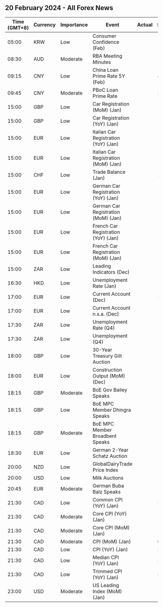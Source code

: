 ## 20 February 2024 - All Forex News

| Time (GMT+8) | Currency | Importance | Event | Actual | Forecast | Previous |
|------|----------|------------|-------|--------|----------|----------|
| 05:00 | KRW | Low | Consumer Confidence (Feb) |  |  | 101.6 |
| 08:30 | AUD | Moderate | RBA Meeting Minutes |  |  |  |
| 09:15 | CNY | Low | China Loan Prime Rate 5Y (Feb) |  | 4.10% | 4.20% |
| 09:45 | CNY | Moderate | PBoC Loan Prime Rate |  | 3.45% | 3.45% |
| 15:00 | GBP | Low | Car Registration (MoM) (Jan) |  |  | -9.9% |
| 15:00 | GBP | Low | Car Registration (YoY) (Jan) |  |  | 9.8% |
| 15:00 | EUR | Low | Italian Car Registration (YoY) (Jan) |  |  | 5.9% |
| 15:00 | EUR | Low | Italian Car Registration (MoM) (Jan) |  |  | -20.2% |
| 15:00 | CHF | Low | Trade Balance (Jan) |  | 2.350B | 1.248B |
| 15:00 | EUR | Low | German Car Registration (YoY) (Jan) |  |  | -23.0% |
| 15:00 | EUR | Low | German Car Registration (MoM) (Jan) |  |  | -1.6% |
| 15:00 | EUR | Low | French Car Registration (YoY) (Jan) |  |  | 14.5% |
| 15:00 | EUR | Low | French Car Registration (MoM) (Jan) |  |  | 18.5% |
| 15:00 | ZAR | Low | Leading Indicators (Dec) |  |  | 111.80% |
| 16:30 | HKD | Low | Unemployment Rate (Jan) |  |  | 2.9% |
| 17:00 | EUR | Low | Current Account (Dec) |  | 20.3B | 24.6B |
| 17:00 | EUR | Low | Current Account n.s.a. (Dec) |  |  | 31.7B |
| 17:30 | ZAR | Low | Unemployment Rate (Q4) |  |  | 31.90% |
| 17:30 | ZAR | Low | Unemployment (Q4) |  |  | 7.849M |
| 18:00 | GBP | Low | 30-Year Treasury Gilt Auction |  |  | 4.430% |
| 18:00 | EUR | Low | Construction Output (MoM) (Dec) |  |  | -0.98% |
| 18:15 | GBP | Moderate | BoE Gov Bailey Speaks |  |  |  |
| 18:15 | GBP | Low | BoE MPC Member Dhingra Speaks |  |  |  |
| 18:15 | GBP | Moderate | BoE MPC Member Broadbent Speaks |  |  |  |
| 18:30 | EUR | Low | German 2-Year Schatz Auction |  |  | 2.490% |
| 20:00 | NZD | Low | GlobalDairyTrade Price Index |  |  | 4.2% |
| 20:00 | USD | Low | Milk Auctions |  |  | 3,571.0 |
| 20:45 | EUR | Moderate | German Buba Balz Speaks |  |  |  |
| 21:30 | CAD | Low | Common CPI (YoY) (Jan) |  | 3.8% | 3.9% |
| 21:30 | CAD | Moderate | Core CPI (YoY) (Jan) |  |  | 2.6% |
| 21:30 | CAD | Moderate | Core CPI (MoM) (Jan) |  |  | -0.5% |
| 21:30 | CAD | Moderate | CPI (MoM) (Jan) |  | 0.4% | -0.3% |
| 21:30 | CAD | Low | CPI (YoY) (Jan) |  | 3.2% | 3.4% |
| 21:30 | CAD | Low | Median CPI (YoY) (Jan) |  | 3.6% | 3.6% |
| 21:30 | CAD | Low | Trimmed CPI (YoY) (Jan) |  | 3.6% | 3.7% |
| 23:00 | USD | Moderate | US Leading Index (MoM) (Jan) |  | -0.3% | -0.1% |
